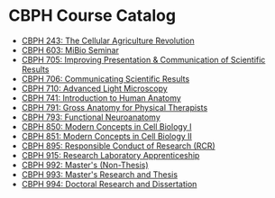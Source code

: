 # CBPH Course Catalog

- [CBPH 243: The Cellular Agriculture Revolution](CBPH_243_The_Cellular_Agriculture_Revolution)
- [CBPH 603: MiBio Seminar](CBPH_603_MiBio_Seminar)
- [CBPH 705: Improving Presentation & Communication of Scientific Results](CBPH_705_Improving_Presentation_&_Communication_of_Scientific_Results)
- [CBPH 706: Communicating Scientific Results](CBPH_706_Communicating_Scientific_Results)
- [CBPH 710: Advanced Light Microscopy](CBPH_710_Advanced_Light_Microscopy)
- [CBPH 741: Introduction to Human Anatomy](CBPH_741_Introduction_to_Human_Anatomy)
- [CBPH 791: Gross Anatomy for Physical Therapists](CBPH_791_Gross_Anatomy_for_Physical_Therapists)
- [CBPH 793: Functional Neuroanatomy](CBPH_793_Functional_Neuroanatomy)
- [CBPH 850: Modern Concepts in Cell Biology I](CBPH_850_Modern_Concepts_in_Cell_Biology_I)
- [CBPH 851: Modern Concepts in Cell Biology II](CBPH_851_Modern_Concepts_in_Cell_Biology_II)
- [CBPH 895: Responsible Conduct of Research (RCR)](CBPH_895_Responsible_Conduct_of_Research_(RCR))
- [CBPH 915: Research Laboratory Apprenticeship](CBPH_915_Research_Laboratory_Apprenticeship)
- [CBPH 992: Master's (Non-Thesis)](CBPH_992_Master's_(Non-Thesis))
- [CBPH 993: Master's Research and Thesis](CBPH_993_Master's_Research_and_Thesis)
- [CBPH 994: Doctoral Research and Dissertation](CBPH_994_Doctoral_Research_and_Dissertation)
